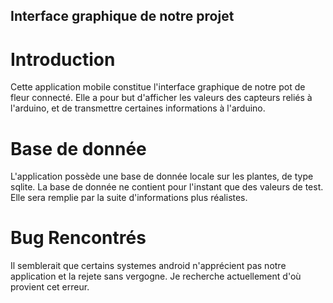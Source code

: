 ## Interface graphique de notre projet

# Introduction

Cette application mobile constitue l'interface graphique de notre pot de fleur connecté.
Elle a pour but d'afficher les valeurs des capteurs reliés à l'arduino, et de transmettre certaines informations à l'arduino.

# Base de donnée

L'application possède une base de donnée locale sur les plantes, de type sqlite.
La base de donnée ne contient pour l'instant que des valeurs de test. Elle sera remplie par la suite d'informations plus réalistes. 

# Bug Rencontrés

Il semblerait que certains systemes android n'apprécient pas notre application et la rejete sans vergogne. Je recherche actuellement d'où provient cet erreur.
